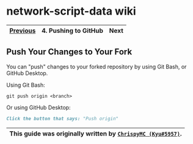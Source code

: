 # network-script-data wiki

| [Previous](./3.making-changes.md) | 4. Pushing to GitHub | Next |
|:--------:|:-----------------:|:----:|

## Push Your Changes to Your Fork

You can "push" changes to your forked repository by using Git Bash, or GitHub Desktop.

Using Git Bash:

```console
git push origin <branch>
```

Or using GitHub Desktop:

```md
Click the button that says: "Push origin"
```

| This guide was originally written by [`ChrispyMC (Kyu#5957)`](https://github.com/ChrispyMC). |
|:----:|
